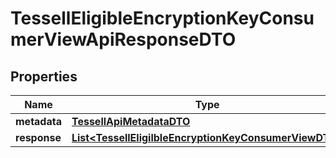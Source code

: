 

# TessellEligibleEncryptionKeyConsumerViewApiResponseDTO


## Properties

Name | Type | Description | Notes
------------ | ------------- | ------------- | -------------
**metadata** | [**TessellApiMetadataDTO**](TessellApiMetadataDTO.md) |  |  [optional]
**response** | [**List&lt;TessellEligilbleEncryptionKeyConsumerViewDTO&gt;**](TessellEligilbleEncryptionKeyConsumerViewDTO.md) |  |  [optional]



